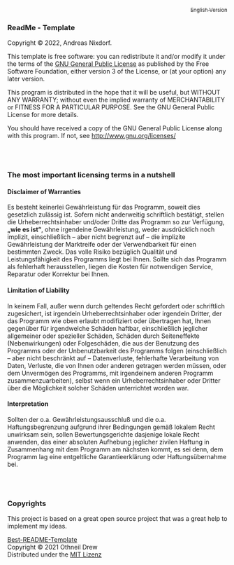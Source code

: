 <p align="right"><a href="Copyright.en.md"><sub>English Version</sub></a></p>

### ReadMe - Template
Copyright &copy;&nbsp;2022, Andreas Nixdorf.

This template is free software: you can redistribute it and/or modify it under the terms of the [GNU General Public License](License.en.md) as published by the Free Software Foundation, either version 3 of the License, or (at your option) any later version.

This program is distributed in the hope that it will be useful, but WITHOUT ANY WARRANTY; without even the implied warranty of MERCHANTABILITY or FITNESS FOR A PARTICULAR PURPOSE. See the GNU General Public License for more details.

You should have received a copy of the GNU General Public License along with this program. If not, see <http://www.gnu.org/licenses/>

<br/>
<br/>

### The most important licensing terms in a nutshell

#### Disclaimer of Warranties

Es besteht keinerlei Gewährleistung für das Programm, soweit dies gesetzlich zulässig ist. Sofern nicht anderweitig schriftlich bestätigt, stellen die Urheberrechtsinhaber und/oder Dritte das Programm so zur Verfügung, <b>„wie es ist“</b>, ohne irgendeine Gewährleistung, weder ausdrücklich noch implizit, einschließlich – aber nicht begrenzt auf – die implizite Gewährleistung der Marktreife oder der Verwendbarkeit für einen bestimmten Zweck. Das volle Risiko bezüglich Qualität und Leistungsfähigkeit des Programms liegt bei Ihnen. Sollte sich das Programm als fehlerhaft herausstellen, liegen die Kosten für notwendigen Service, Reparatur oder Korrektur bei Ihnen.

#### Limitation of Liability

In keinem Fall, außer wenn durch geltendes Recht gefordert oder schriftlich zugesichert, ist irgendein Urheberrechtsinhaber oder irgendein Dritter, der das Programm wie oben erlaubt modifiziert oder übertragen hat, Ihnen gegenüber für irgendwelche Schäden haftbar, einschließlich jeglicher allgemeiner oder spezieller Schäden, Schäden durch Seiteneffekte (Nebenwirkungen) oder Folgeschäden, die aus der Benutzung des Programms oder der Unbenutzbarkeit des Programms folgen (einschließlich – aber nicht beschränkt auf – Datenverluste, fehlerhafte Verarbeitung von Daten, Verluste, die von Ihnen oder anderen getragen werden müssen, oder dem Unvermögen des Programms, mit irgendeinem anderen Programm zusammenzuarbeiten), selbst wenn ein Urheberrechtsinhaber oder Dritter über die Möglichkeit solcher Schäden unterrichtet worden war. 

#### Interpretation

Sollten der o.a. Gewährleistungsausschluß und die o.a. Haftungsbegrenzung aufgrund ihrer Bedingungen gemäß lokalem Recht unwirksam sein, sollen Bewertungsgerichte dasjenige lokale Recht anwenden, das einer absoluten Aufhebung jeglicher zivilen Haftung in Zusammenhang mit dem Programm am nächsten kommt, es sei denn, dem Programm lag eine entgeltliche Garantieerklärung oder Haftungsübernahme bei. 

<br/>
<br/>

### Copyrights

This project is based on a great open source project that was a great help to implement
my ideas.

[Best-README-Template](https://github.com/othneildrew/Best-README-Template)<br/>
Copyright &copy; 2021 Othneil Drew<br/>
Distributed under the [MIT Lizenz](license.mit.en.md)
